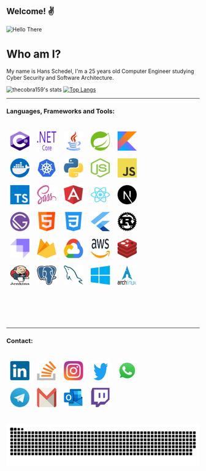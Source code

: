 ## Welcome! ✌

![Hello There](https://media.giphy.com/media/lIzAEoZEn571u/giphy.gif)

# Who am I?

My name is Hans Schedel, I'm a 25 years old Computer Engineer studying Cyber Security and Software Architecture.

![thecobra159's stats](https://github-readme-stats.vercel.app/api?username=thecobra159&show_icons=true&theme=radical&hide=contribs,prs)
[![Top Langs](https://github-readme-stats.vercel.app/api/top-langs/?username=thecobra159&theme=radical&layout=compact)](https://github.com/anuraghazra/github-readme-stats)

---

### Languages, Frameworks and Tools:

<br />

<div style="display: inline-block; width: 80%;">
  <img align="left" style="margin: 10px;" width="50px" height="50px" alt="C#" src="./icons/c-sharp.svg" />
  <img align="left" style="margin: 10px;" width="50px" height="50px" alt=".NET" src="./icons/dot-net.svg" />
  <img align="left" style="margin: 10px;" width="50px" height="50px" alt="Java"  src="./icons/java.svg" />
  <img align="left" style="margin: 10px;" width="50px" height="50px" alt="Spring"  src="./icons/spring.svg" />
  <img align="left" style="margin: 10px;" width="50px" height="50px" alt="Kotlin"  src="./icons/kotlin.svg" />
  <img align="left" style="margin: 10px;" width="50px" height="50px" alt="Docker"  src="./icons/docker.svg" />
  <img align="left" style="margin: 10px;" width="50px" height="50px" alt="Kubernetes"  src="./icons/kubernetes.svg" />
  <img align="left" style="margin: 10px;" width="50px" height="50px" alt="Python"  src="./icons/python.svg" />
  <img align="left" style="margin: 10px;" width="50px" height="50px" alt="NODE JS" src="./icons/nodejs.svg" />
  <img align="left" style="margin: 10px;" width="50px" height="50px" alt="JS"  src="./icons/javascript.svg" />
  <img align="left" style="margin: 10px;" width="50px" height="50px" alt="TS"  src="./icons/typescript.svg" />
  <img align="left" style="margin: 10px;" width="50px" height="50px" alt="Sass"  src="./icons/sass.svg" />
  <img align="left" style="margin: 10px;" width="50px" height="50px" alt="Angular"  src="./icons/angular.svg" />
  <img align="left" style="margin: 10px;" width="50px" height="50px" alt="React"  src="./icons/react.svg" />
  <img align="left" style="margin: 10px;" width="50px" height="50px" alt="Next.js" src="./icons/next-js.svg" />
  <img align="left" style="margin: 10px;" width="50px" height="50px" alt="Gatsby"  src="./icons/gatsby.svg" />
  <img align="left" style="margin: 10px;" width="50px" height="50px" alt="Html 5" src="./icons/html.svg" />
  <img align="left" style="margin: 10px;" width="50px" height="50px" alt="Css 3" src="./icons/css.svg" />
  <img align="left" style="margin: 10px;" width="50px" height="50px" alt="Flutter"  src="./icons/flutter.svg" />
  <img align="left" style="margin: 10px;" width="50px" height="50px" alt="Rust"  src="./icons/rust.svg" />
  <img align="left" style="margin: 10px;" width="50px" height="50px" alt="Strapi"  src="./icons/strapi.svg" />
  <img align="left" style="margin: 10px;" width="50px" height="50px" alt="Firebase"  src="./icons/firebase.svg" />
  <img align="left" style="margin: 10px;" width="50px" height="50px" alt="Google Cloud" src="./icons/google-cloud.svg" />
  <img align="left" style="margin: 10px;" width="50px" height="50px" alt="AWS"  src="./icons/aws.svg" />
  <img align="left" style="margin: 10px;" width="50px" height="50px" alt="Redis"  src="./icons/redis.svg" />
  <img align="left" style="margin: 10px;" width="50px" height="50px" alt="Jenkins"  src="./icons/jenkins.svg" />
  <img align="left" style="margin: 10px;" width="50px" height="50px" alt="PostgreSQL"  src="./icons/postgresql.svg" />
  <img align="left" style="margin: 10px;" width="50px" height="50px" alt="MySQL"  src="./icons/mysql.svg" />
  <img align="left" style="margin: 10px;" width="50px" height="50px" alt="Windows"  src="./icons/windows.svg" />
  <img align="left" style="margin: 10px;" width="50px" height="50px" alt="Arch Linux" src="./icons/arch-linux.png" />
</div>

<br />
<br />
<br />
<br />
<br />
<br />

---

### Contact:

<br />

<div style="display: inline-block; width: 80%;">
  <a target="_blank" rel="noopener noreferrer" href="https://www.linkedin.com/in/hans-schedel-848a8312a/">
    <img align="left" style="margin: 10px;" width="50px" height="50px" alt="Hans Schedel Linkedin" src="./icons/social/linkedin.svg" />
  </a>

  <a target="_blank" rel="noopener noreferrer" href="https://stackoverflow.com/users/11062237/hans-schedel">
    <img align="left" style="margin: 10px;" width="50px" height="50px" alt="Hans Schedel StackOverflow" src="./icons/social/stack-overflow.svg" />
  </a>

  <a target="_blank" rel="noopener noreferrer" href="https://instagram.com/h.schedel">
    <img align="left" style="margin: 10px;" width="50px" height="50px" alt="Hans Schedel Instagram" src="./icons/social/instagram.svg" />
  </a>

  <a target="_blank" rel="noopener noreferrer" href="https://twitter.com/schedelhans">
    <img align="left" style="margin: 10px;" width="50px" height="50px" alt="Hans Schedel Twitter" src="./icons/social/twitter.svg" />

  <a target="_blank" rel="noopener noreferrer" href="https://api.whatsapp.com/send?phone=5541997394617&text=Ol%C3%A1!">
    <img align="left" style="margin: 10px;" width="50px" height="50px" alt="Hans Schedel WhatsApp" src="./icons/social/whatsapp.svg" />
  </a>

  <a target="_blank" rel="noopener noreferrer" href="https://t.me/thecobra159">
    <img align="left" style="margin: 10px;" width="50px" height="50px" alt="Hans Schedel Telegram" src="./icons/social/telegram.svg" />

  <a target="_blank" rel="noopener noreferrer" href="mailto:hans.haugusth@gmail.com">
    <img align="left" style="margin: 10px;" width="50px" height="50px" alt="Hans Schedel Gmail" src="./icons/social/gmail.svg" />
  </a>

  <a target="_blank" rel="noopener noreferrer" href="mailto:clopexman@hotmail.com">
    <img align="left" style="margin: 10px;" width="50px" height="50px" alt="Hans Schedel Outlook" src="./icons/social/outlook.svg" />
  </a>

  <a target="_blank" rel="noopener noreferrer" href="https://twitch.tv/thecobra159">
    <img align="left" style="margin: 10px;" width="50px" height="50px" alt="Hans Schedel Twitch" src="./icons/social/twitch.svg" />
  </a>
</div>

<br />
<br />

![Snake game](https://github.com/thecobra159/thecobra159/blob/output/github-contribution-grid-snake.svg)
